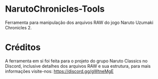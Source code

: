 # NarutoChronicles-Tools
 Ferramenta para manipulação dos arquivos RAW do jogo Naruto Uzumaki Chronicles 2.

# Créditos
A ferramenta em si foi feita para o projeto do grupo Naruto Classics no Discord, inclusive detalhes dos
arquivos RAW e sua estrutura, para mais informações visite-nos: https://discord.gg/gWtneMgE
